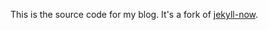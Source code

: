This is the source code for my blog. It's a fork of [jekyll-now](https://github.com/barryclark/jekyll-now).